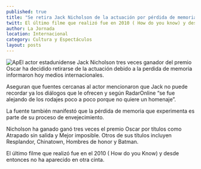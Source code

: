 ```yaml
---
published: true
title: "Se retira Jack Nicholson de la actuación por pérdida de memoria: medios"
twitt: El último filme que realizó fue en 2010 ( How do you know) y desde entonces no ha aparecido en otra cinta
author: La Jornada
location: Internacional
category: Cultura y Espectáculos
layout: posts
---
```


![Ap](http://i.imgur.com/9gYGpbdm.jpg)El actor estadunidense Jack Nicholson tres veces ganador del premio Oscar ha decidido retirarse de la actuación debido a la perdida de memoria informaron hoy medios internacionales.

Aseguran que fuentes cercanas al actor mencionaron que Jack no puede recordar ya los diálogos que le ofrecen y según RadarOnline “se fue alejando de los rodajes poco a poco porque no quiere un homenaje”.

La fuente también manifestó que la pérdida de memoria que experimenta es parte de su proceso de envejecimiento.

Nicholson ha ganado ganó tres veces el premio Oscar por títulos como Atrapado sin salida y Mejor imposible. Otros de sus títulos incluyen Resplandor, Chinatown, Hombres de honor y Batman.

El último filme que realizó fue en el 2010 ( How do you Know) y desde entonces no ha aparecido en otra cinta.

